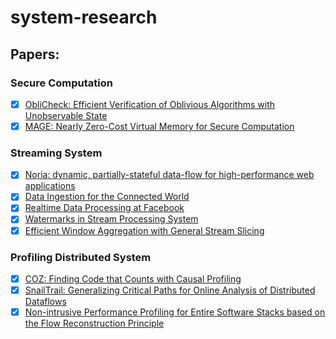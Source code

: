 # system-research

## Papers:

### Secure Computation
- [x] [ObliCheck: Efficient Verification of Oblivious Algorithms with Unobservable State](/papers/ObliCheck.md)
- [x] [MAGE: Nearly Zero-Cost Virtual Memory for Secure Computation](/papers/MAGE.md)

### Streaming System
- [x] [Noria: dynamic, partially-stateful data-flow for high-performance web applications](/papers/Noria.md)
- [x] [Data Ingestion for the Connected World](/papers/data-ingestion-for-the-connected-world.md)
- [x] [Realtime Data Processing at Facebook](/papers/Realtime-Data-Processing-at-Facebook.md)
- [x] [Watermarks in Stream Processing System](/papers/watermarks-in-stream-processing-system.md)
- [x] [Efficient Window Aggregation with General Stream Slicing](/papers/efficient-window-aggregation-with-general-stream-slicing.md)

### Profiling Distributed System
- [x] [COZ: Finding Code that Counts with Causal Profiling](/papers/COZ.md)
- [x] [SnailTrail: Generalizing Critical Paths for Online Analysis of Distributed Dataflows](/papers/SnailTrail.md)
- [x] [Non-intrusive Performance Profiling for Entire Software Stacks based on the Flow Reconstruction Principle](/papers/non-intrusive-performance-profiling.md)
